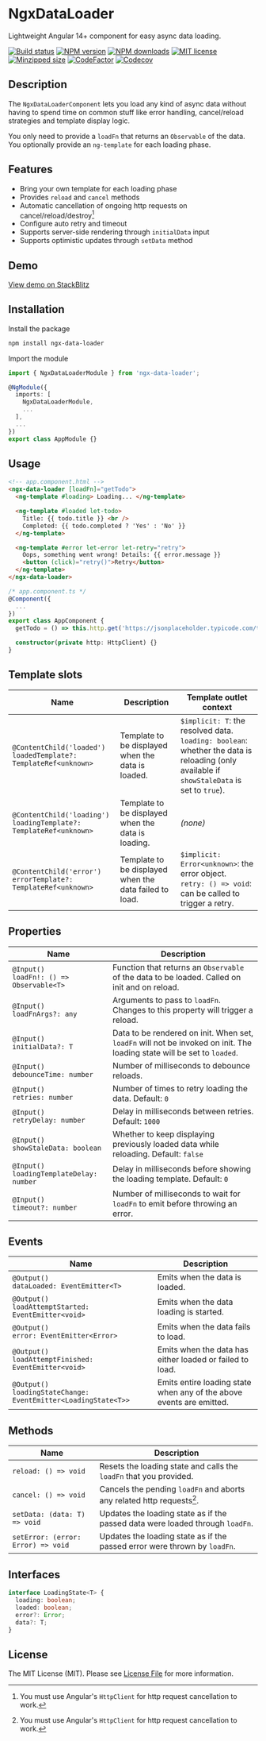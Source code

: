 # NgxDataLoader

Lightweight Angular 14+ component for easy async data loading.

[![Build status](https://img.shields.io/github/workflow/status/rensjaspers/ngx-data-loader/CI)](https://github.com/rensjaspers/ngx-data-loader/actions/workflows/main.yml)
[![NPM version](https://img.shields.io/npm/v/ngx-data-loader.svg)](https://www.npmjs.com/package/ngx-data-loader)
[![NPM downloads](https://img.shields.io/npm/dm/ngx-data-loader.svg)](https://www.npmjs.com/package/ngx-data-loader)
[![MIT license](https://img.shields.io/github/license/rensjaspers/ngx-data-loader)](https://github.com/rensjaspers/ngx-data-loader/blob/main/LICENSE)
[![Minzipped size](https://img.shields.io/bundlephobia/minzip/ngx-data-loader)](https://bundlephobia.com/result?p=ngx-data-loader)
[![CodeFactor](https://img.shields.io/codefactor/grade/github/rensjaspers/ngx-data-loader)](https://www.codefactor.io/repository/github/rensjaspers/ngx-data-loader)
[![Codecov](https://img.shields.io/codecov/c/github/rensjaspers/ngx-data-loader)](https://app.codecov.io/gh/rensjaspers/ngx-data-loader)

## Description

The `NgxDataLoaderComponent` lets you load any kind of async data without having to spend time on common stuff like error handling, cancel/reload strategies and template display logic.

You only need to provide a `loadFn` that returns an `Observable` of the data. You optionally provide an `ng-template` for each loading phase.

## Features

- Bring your own template for each loading phase
- Provides `reload` and `cancel` methods
- Automatic cancellation of ongoing http requests on cancel/reload/destroy[^note]
- Configure auto retry and timeout
- Supports server-side rendering through `initialData` input
- Supports optimistic updates through `setData` method

## Demo

[View demo on StackBlitz](https://stackblitz.com/edit/ngx-data-loader-demo?file=src%2Fapp%2Fapp.component.html)

## Installation

Install the package

```bash
npm install ngx-data-loader
```

Import the module

```typescript
import { NgxDataLoaderModule } from 'ngx-data-loader';

@NgModule({
  imports: [
    NgxDataLoaderModule,
    ...
  ],
  ...
})
export class AppModule {}
```

## Usage

```html
<!-- app.component.html -->
<ngx-data-loader [loadFn]="getTodo">
  <ng-template #loading> Loading... </ng-template>

  <ng-template #loaded let-todo>
    Title: {{ todo.title }} <br />
    Completed: {{ todo.completed ? 'Yes' : 'No' }}
  </ng-template>

  <ng-template #error let-error let-retry="retry">
    Oops, something went wrong! Details: {{ error.message }}
    <button (click)="retry()">Retry</button>
  </ng-template>
</ngx-data-loader>
```

```typescript
/* app.component.ts */
@Component({
  ...
})
export class AppComponent {
  getTodo = () => this.http.get('https://jsonplaceholder.typicode.com/todos/1');

  constructor(private http: HttpClient) {}
}
```

## Template slots

| Name                                                                            | Description                                            | Template outlet context                                                                                                                                 |
| ------------------------------------------------------------------------------- | ------------------------------------------------------ | ----------------------------------------------------------------------------------------------------------------------------------------------- |
| `@ContentChild('loaded')`<br />`loadedTemplate?: TemplateRef<unknown>`          | Template to be displayed when the data is loaded.      | `$implicit: T`: the resolved data.<br />`loading: boolean`: whether the data is reloading (only available if `showStaleData` is set to `true`). |
| `@ContentChild('loading')`<br />`loadingTemplate?: TemplateRef<unknown>` | Template to be displayed when the data is loading.     | _(none)_                                                                                                                                        |
| `@ContentChild('error')`<br />`errorTemplate?: TemplateRef<unknown>`            | Template to be displayed when the data failed to load. | `$implicit: Error<unknown>`: the error object.<br />`retry: () => void`: can be called to trigger a retry.                                      |

## Properties

| Name                                           | Description                                                                                                             |
| ---------------------------------------------- | ----------------------------------------------------------------------------------------------------------------------- |
| `@Input()`<br />`loadFn!: () => Observable<T>` | Function that returns an `Observable` of the data to be loaded. Called on init and on reload.                           |
| `@Input()`<br />`loadFnArgs?: any`             | Arguments to pass to `loadFn`. Changes to this property will trigger a reload.                                          |
| `@Input()`<br />`initialData?: T`              | Data to be rendered on init. When set, `loadFn` will not be invoked on init. The loading state will be set to `loaded`. |
| `@Input()`<br />`debounceTime: number`         | Number of milliseconds to debounce reloads.                                                                             |
| `@Input()`<br />`retries: number`              | Number of times to retry loading the data. Default: `0`                                                                 |
| `@Input()`<br />`retryDelay: number`           | Delay in milliseconds between retries. Default: `1000`                                                                  |
| `@Input()`<br />`showStaleData: boolean`       | Whether to keep displaying previously loaded data while reloading. Default: `false`                                     |
| `@Input()`<br />`loadingTemplateDelay: number` | Delay in milliseconds before showing the loading template. Default: `0`                                                 |
| `@Input()`<br />`timeout?: number`             | Number of milliseconds to wait for `loadFn` to emit before throwing an error.                                           |

## Events

| Name                                                                 | Description                                                          |
| -------------------------------------------------------------------- | -------------------------------------------------------------------- |
| `@Output()`<br />`dataLoaded: EventEmitter<T>`                       | Emits when the data is loaded.                                       |
| `@Output()`<br />`loadAttemptStarted: EventEmitter<void>`            | Emits when the data loading is started.                              |
| `@Output()`<br />`error: EventEmitter<Error>`                        | Emits when the data fails to load.                                   |
| `@Output()`<br />`loadAttemptFinished: EventEmitter<void>`           | Emits when the data has either loaded or failed to load.             |
| `@Output()`<br />`loadingStateChange: EventEmitter<LoadingState<T>>` | Emits entire loading state when any of the above events are emitted. |

## Methods

| Name                               | Description                                                                   |
| ---------------------------------- | ----------------------------------------------------------------------------- |
| `reload: () => void`               | Resets the loading state and calls the `loadFn` that you provided.            |
| `cancel: () => void`               | Cancels the pending `loadFn` and aborts any related http requests[^note].     |
| `setData: (data: T) => void`       | Updates the loading state as if the passed data were loaded through `loadFn`. |
| `setError: (error: Error) => void` | Updates the loading state as if the passed error were thrown by `loadFn`.     |

[^note]: You must use Angular's `HttpClient` for http request cancellation to work.

## Interfaces

```typescript
interface LoadingState<T> {
  loading: boolean;
  loaded: boolean;
  error?: Error;
  data?: T;
}
```

## License

The MIT License (MIT). Please see [License File](https://github.com/rensjaspers/ngx-data-loader/blob/main/LICENSE) for more information.
